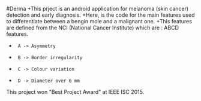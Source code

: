 #Derma
+This prject is an android application for melanoma (skin cancer) detection and early diagnosis. 
+Here, is the code for the main features used to differentiate between a bengin mole and a malignant one.
+This features are defined from the NCI (National Cancer Institute) which are : ABCD features.
+      A -> Asymmetry 
+      B -> Border irregularity 
+      C -> Colour variation 
+      D -> Diameter over 6 mm 

This project won "Best Project Award" at IEEE ISC 2015.

